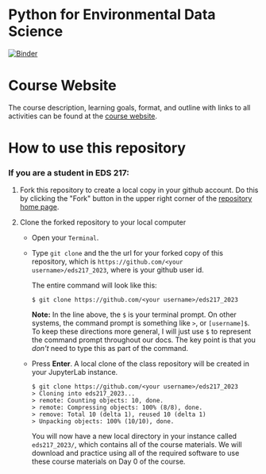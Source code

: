 
# Python for Environmental Data Science
[![Binder](https://mybinder.org/badge_logo.svg)](https://mybinder.org/v2/gh/environmental-data-science/eds217_2023/main?labpath=index.ipynb)


Course Website
==================

The course description, learning goals, format, and outline with links to all activities can be found at the [course website](https://bit.ly/eds217_2023). 

How to use this repository
=============

### If you are a student in EDS 217:

1. Fork this repository to create a local copy in your github account. Do this by clicking the "Fork" button in the upper right corner of the [repository home page](https://github.com/environmental-data-science/eds217_2023/).

1. Clone the forked repository to your local computer

	* Open your `Terminal`.

	* Type `git clone` and the the url for your forked copy of this repository, which is `https://github.com/<your username>/eds217_2023`, where <your username> is your github user id.

	     The entire command will look like this:

		`$ git clone https://github.com/<your username>/eds217_2023`

		**Note:** In the line above, the `$` is your terminal prompt. On other systems, the command prompt is something like `>`, or `[username]$`. To keep these directions more general, I will just use `$` to represent the command prompt throughout our docs. The key point is that you *don't* need to type this as part of the command.

	* Press **Enter**. A local clone of the class repository will be created in your JupyterLab instance.

		```
		$ git clone https://github.com/<your username>/eds217_2023
		> Cloning into eds217_2023...
		> remote: Counting objects: 10, done.
		> remote: Compressing objects: 100% (8/8), done.
		> remove: Total 10 (delta 1), reused 10 (delta 1)
		> Unpacking objects: 100% (10/10), done.
		```

	     You will now have a new local directory in your instance called `eds217_2023/`, which contains all of the course materials. We will download and practice using all of the required software to use these course materials on Day 0 of the course. 

